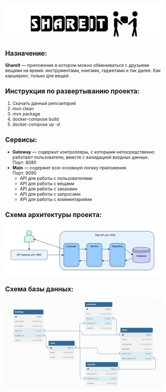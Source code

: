 <p align="center">
  <img src="https://github.com/am29-10/java-shareit/blob/main/images/shareIt%20log.png">
</p>

## Назначение:
**ShareIt** — приложение в котором можно обмениваться с друзьями вещами на время: инструментами, книгами, гаджетами и так далее. Как каршеринг, только для вещей.

## Инструкция по развертыванию проекта:
1. Скачать данный репозиторий
2. mvn clean
3. mvn package
4. docker-compose build
5. docker-compose up -d

## Сервисы:
* **Gateway** — содержит контроллеры, с которыми непосредственно работают пользователи, вместе с валидацией входных данных.  
Порт: 8080
* **Main** — содержит всю основную логику приложения.  
Порт: 9090  
    * API для работы с пользователями
    * API для работы с вещами
    * API для работы с заказами
    * API для работы с запросами
    * API для работы с комментариями



## Схема архитектуры проекта:
<p align="center">
  <img src="https://github.com/am29-10/java-shareit/blob/main/images/shareit%20architecture.png">
</p>

## Схема базы данных:
<p align="center">
  <img src="https://github.com/am29-10/java-shareit/blob/main/images/shareItd%20db.png">
</p>
